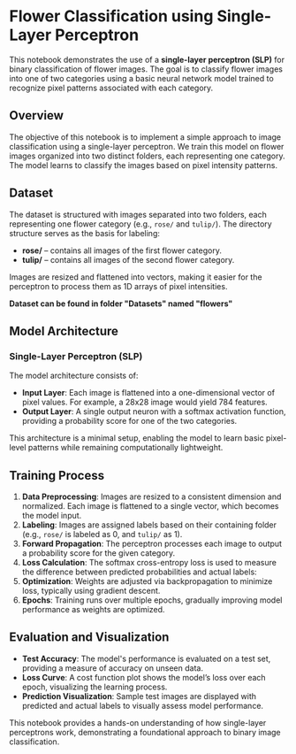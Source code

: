 # Flower Classification using Single-Layer Perceptron

This notebook demonstrates the use of a **single-layer perceptron (SLP)** for binary classification of flower images. The goal is to classify flower images into one of two categories using a basic neural network model trained to recognize pixel patterns associated with each category.

## Overview

The objective of this notebook is to implement a simple approach to image classification using a single-layer perceptron. We train this model on flower images organized into two distinct folders, each representing one category. The model learns to classify the images based on pixel intensity patterns.

## Dataset

The dataset is structured with images separated into two folders, each representing one flower category (e.g., `rose/` and `tulip/`). The directory structure serves as the basis for labeling:
- **rose/** – contains all images of the first flower category.
- **tulip/** – contains all images of the second flower category.

Images are resized and flattened into vectors, making it easier for the perceptron to process them as 1D arrays of pixel intensities.

**Dataset can be found in folder "Datasets" named "flowers"**

## Model Architecture

### Single-Layer Perceptron (SLP)

The model architecture consists of:
- **Input Layer**: Each image is flattened into a one-dimensional vector of pixel values. For example, a 28x28 image would yield 784 features.
- **Output Layer**: A single output neuron with a softmax activation function, providing a probability score for one of the two categories.

This architecture is a minimal setup, enabling the model to learn basic pixel-level patterns while remaining computationally lightweight.

## Training Process

1. **Data Preprocessing**: Images are resized to a consistent dimension and normalized. Each image is flattened to a single vector, which becomes the model input.
2. **Labeling**: Images are assigned labels based on their containing folder (e.g., `rose/` is labeled as 0, and `tulip/` as 1).
3. **Forward Propagation**: The perceptron processes each image to output a probability score for the given category.
4. **Loss Calculation**: The softmax cross-entropy loss is used to measure the difference between predicted probabilities and actual labels:
5. **Optimization**: Weights are adjusted via backpropagation to minimize loss, typically using gradient descent.
6. **Epochs**: Training runs over multiple epochs, gradually improving model performance as weights are optimized.

## Evaluation and Visualization

- **Test Accuracy**: The model's performance is evaluated on a test set, providing a measure of accuracy on unseen data.
- **Loss Curve**: A cost function plot shows the model’s loss over each epoch, visualizing the learning process.
- **Prediction Visualization**: Sample test images are displayed with predicted and actual labels to visually assess model performance.

This notebook provides a hands-on understanding of how single-layer perceptrons work, demonstrating a foundational approach to binary image classification.

